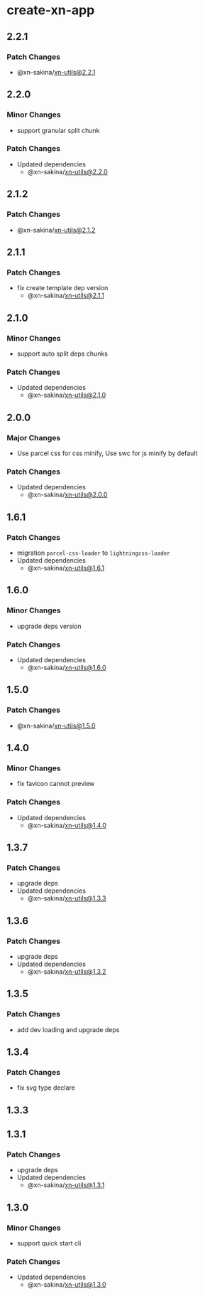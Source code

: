 # create-xn-app

## 2.2.1

### Patch Changes

- @xn-sakina/xn-utils@2.2.1

## 2.2.0

### Minor Changes

- support granular split chunk

### Patch Changes

- Updated dependencies
  - @xn-sakina/xn-utils@2.2.0

## 2.1.2

### Patch Changes

- @xn-sakina/xn-utils@2.1.2

## 2.1.1

### Patch Changes

- fix create template dep version
  - @xn-sakina/xn-utils@2.1.1

## 2.1.0

### Minor Changes

- support auto split deps chunks

### Patch Changes

- Updated dependencies
  - @xn-sakina/xn-utils@2.1.0

## 2.0.0

### Major Changes

- Use parcel css for css minify, Use swc for js minify by default

### Patch Changes

- Updated dependencies
  - @xn-sakina/xn-utils@2.0.0

## 1.6.1

### Patch Changes

- migration `parcel-css-loader` to `lightningcss-loader`
- Updated dependencies
  - @xn-sakina/xn-utils@1.6.1

## 1.6.0

### Minor Changes

- upgrade deps version

### Patch Changes

- Updated dependencies
  - @xn-sakina/xn-utils@1.6.0

## 1.5.0

### Patch Changes

- @xn-sakina/xn-utils@1.5.0

## 1.4.0

### Minor Changes

- fix favicon cannot preview

### Patch Changes

- Updated dependencies
  - @xn-sakina/xn-utils@1.4.0

## 1.3.7

### Patch Changes

- upgrade deps
- Updated dependencies
  - @xn-sakina/xn-utils@1.3.3

## 1.3.6

### Patch Changes

- upgrade deps
- Updated dependencies
  - @xn-sakina/xn-utils@1.3.2

## 1.3.5

### Patch Changes

- add dev loading and upgrade deps

## 1.3.4

### Patch Changes

- fix svg type declare

## 1.3.3

## 1.3.1

### Patch Changes

- upgrade deps
- Updated dependencies
  - @xn-sakina/xn-utils@1.3.1

## 1.3.0

### Minor Changes

- support quick start cli

### Patch Changes

- Updated dependencies
  - @xn-sakina/xn-utils@1.3.0
